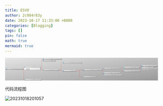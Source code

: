 ```yaml
---
title: ESVO
author: 2c984r83y
date: 2023-10-17 11:33:00 +0800
categories: [Blogging]
tags: []
pin: false
math: true
mermaid: true
---
```

![20231018111918](https://raw.githubusercontent.com/2c984r83y/2c984r83y.github.io/main/images/20231018111918.png)

代码流程图

![20231018201057](https://raw.githubusercontent.com/2c984r83y/first_blog/main/images/20231018201057.png)
